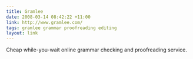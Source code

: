 ```yaml
---
title: Gramlee
date: 2008-03-14 08:42:22 +11:00
link: http://www.gramlee.com/
tags: gramlee grammar proofreading editing
layout: link
---
```

Cheap while-you-wait online grammar checking and proofreading service.
